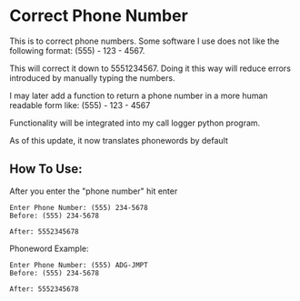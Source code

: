 # Correct Phone Number
 This is to correct phone numbers. Some software I use does not like the following format: (555) - 123 - 4567.

 This will correct it down to 5551234567. Doing it this way will reduce errors introduced by manually typing the numbers.

 I may later add a function to return a phone number in a more human readable form like: (555) - 123 -  4567

 Functionality will be integrated into my call logger python program.

 As of this update, it now translates phonewords by default

## How To Use:
 
After you enter the "phone number" hit enter
```
Enter Phone Number: (555) 234-5678
Before: (555) 234-5678

After: 5552345678
```

Phoneword Example:
```
Enter Phone Number: (555) ADG-JMPT
Before: (555) 234-5678

After: 5552345678
```
